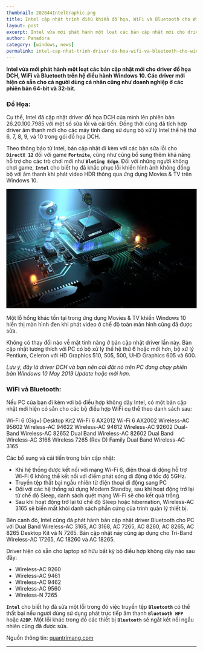 ```yaml
---
thumbnail: 202044IntelGraphic.png
title: Intel cập nhật trình điều khiển đồ họa, WiFi và Bluetooth cho Windows 10
layout: post
excerpt: Intel vừa mới phát hành một loạt các bản cập nhật mới cho driver đồ họa DCH
author: Panadora
category: [windows, news]
permalink: intel-cap-nhat-trinh-driver-do-hoa-wifi-va-bluetooth-cho-windows-10.html
---
```


**Intel vừa mới phát hành một loạt các bản cập nhật mới cho driver đồ họa DCH, WiFi và Bluetooth trên hệ điều hành Windows 10. Các driver mới hiện có sẵn cho cả người dùng cá nhân cũng như doanh nghiệp ở các phiên bản 64-bit và 32-bit.**

<h3 style="font-weight: bold;">Đồ Họa:</h3>

Cụ thể, Intel đã cập nhật driver đồ họa DCH của mình lên phiên bản 26.20.100.7985 với một số sửa lỗi và cải tiến. Đồng thời cũng đã tích hợp driver âm thanh mới cho các máy tính đang sử dụng bộ xử lý Intel thế hệ thứ 6, 7, 8, 9, và 10 trong gói đồ họa DCH.

Theo thông báo từ Intel, bản cập nhật đi kèm với các bản sửa lỗi cho **`DirectX 12`** đối với game **`Fortnite`**, cũng như cũng bổ sung thêm khả năng hỗ trợ cho các trò chơi mới như **`Bleting Edge`**. Đối với những người không chơi game, **`Intel`** cho biết họ đã khắc phục lỗi khiến hình ảnh không đồng bộ với âm thanh khi phát video HDR thông qua ứng dụng Movies & TV trên Windows 10.

![intel-update-drive](../assets/images/202044IntelGraphic-2.jpg)

Một lỗ hổng khác tồn tại trong ứng dụng Movies & TV khiến Windows 10 hiển thị màn hình đen khi phát video ở chế độ toàn màn hình cũng đã được sửa.

Không có thay đổi nào về mặt tính năng ở bản cập nhật driver lần này. Bản cập nhật tương thích với PC có bộ xử lý thế hệ thứ 6 hoặc mới hơn, bộ xử lý Pentium, Celeron với HD Graphics 510, 505, 500, UHD Graphics 605 và 600.

*Lưu ý, đây là driver DCH và bạn nên cài đặt nó trên PC đang chạy phiên bản Windows 10 May 2019 Update hoặc mới hơn.*

<h3 style="font-weight: bold;">WiFi và Bluetooth:</h3>

Nếu PC của bạn đi kèm với bộ điều hợp không dây Intel, có một bản cập nhật mới hiện có sẵn cho các bộ điều hợp WiFi cụ thể theo danh sách sau:

Wi-Fi 6 (Gig+) Desktop Kit2
Wi-Fi 6 AX2012
Wi-Fi 6 AX2002
Wireless-AC 95602
Wireless-AC 94622
Wireless-AC 94612
Wireless-AC 92602
Dual-Band Wireless-AC 82652
Dual Band Wireless-AC 82602
Dual Band Wireless-AC 3168
Wireless 7265 (Rev D) Family
Dual Band Wireless-AC 3165

Các bổ sung và cải tiến trong bản cập nhật:

- Khi hệ thống được kết nối với mạng Wi-Fi 6, điện thoại di động hỗ trợ Wi-Fi 6 không thể kết nối với điểm phát sóng di động ở tốc độ 5GHz.
- Truyền tệp thất bại ngẫu nhiên từ điện thoại di động sang PC
- Đối với các hệ thống sử dụng Modern Standby, sau khi hoạt động trở lại từ chế độ Sleep, danh sách quét mạng Wi-Fi sẽ cho kết quả trống.
- Sau khi hoạt động trở lại từ chế độ Sleep hoặc hibernation, Wireless-AC 3165 sẽ biến mất khỏi danh sách phần cứng của trình quản lý thiết bị.

Bên cạnh đó, Intel cũng đã phát hành bản cập nhật driver Bluetooth cho PC với Dual Band Wireless-AC 3165, AC 3168, AC 7265, AC 8260, AC 8265, AC 8265 Desktop Kit và N 7265. Bản cập nhật này cũng áp dụng cho Tri-Band Wireless-AC 17265, AC 18260 và AC 18265.

Driver hiện có sẵn cho laptop sở hữu bất kỳ bộ điều hợp không dây nào sau đây:

- Wireless-AC 9260
- Wireless-AC 9461
- Wireless-AC 9462
- Wireless-AC 9560
- Wireless-N 7265

**`Intel`** cho biết họ đã sửa một lỗi trong đó việc truyền tệp **`Bluetooth`** có thể thất bại nếu người dùng sử dụng phát trực tiếp âm thanh **`Bluetooth HFP`** hoặc **`A2DP`**. Một lỗi khác trong đó các thiết bị **`Bluetooth`** sẽ ngắt kết nối ngẫu nhiên cũng đã được sửa.

Nguồn thông tin: [quantrimang.com](https://quantrimang.com/intel-cap-nhat-trinh-driver-do-hoa-wifi-va-bluetooth-cho-windows-10-170846?fbclid=IwAR0So3YoyjBgNwShJiIB2XKXOKy1sB41vIPi3aRmaijIaQNkOAnYOw4Mgj0)
<hr>
